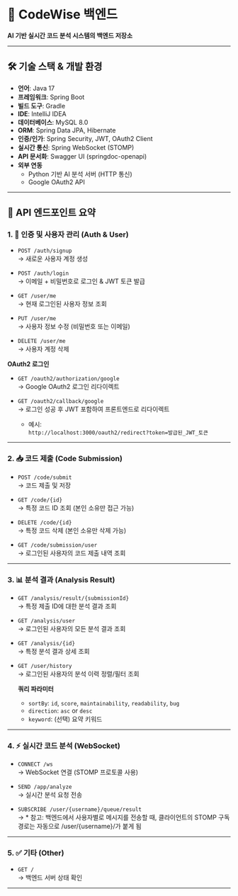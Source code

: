 # 🚀 CodeWise 백엔드

**AI 기반 실시간 코드 분석 시스템의 백엔드 저장소**

---

## 🛠️ 기술 스택 & 개발 환경

- **언어**: Java 17  
- **프레임워크**: Spring Boot  
- **빌드 도구**: Gradle  
- **IDE**: IntelliJ IDEA  
- **데이터베이스**: MySQL 8.0  
- **ORM**: Spring Data JPA, Hibernate  
- **인증/인가**: Spring Security, JWT, OAuth2 Client  
- **실시간 통신**: Spring WebSocket (STOMP)  
- **API 문서화**: Swagger UI (springdoc-openapi)  
- **외부 연동**  
  - Python 기반 AI 분석 서버 (HTTP 통신)  
  - Google OAuth2 API

---

## 📌 API 엔드포인트 요약

### 1. 🔐 인증 및 사용자 관리 (Auth & User)

- `POST /auth/signup`  
  → 새로운 사용자 계정 생성

- `POST /auth/login`  
  → 이메일 + 비밀번호로 로그인 & JWT 토큰 발급

- `GET /user/me`  
  → 현재 로그인된 사용자 정보 조회

- `PUT /user/me`  
  → 사용자 정보 수정 (비밀번호 또는 이메일)

- `DELETE /user/me`  
  → 사용자 계정 삭제

**OAuth2 로그인**

- `GET /oauth2/authorization/google`  
  → Google OAuth2 로그인 리다이렉트

- `GET /oauth2/callback/google`  
  → 로그인 성공 후 JWT 포함하여 프론트엔드로 리다이렉트  
  - 예시:  
    `http://localhost:3000/oauth2/redirect?token=발급된_JWT_토큰`

---

### 2. 📥 코드 제출 (Code Submission)

- `POST /code/submit`  
  → 코드 제출 및 저장

- `GET /code/{id}`  
  → 특정 코드 ID 조회 (본인 소유만 접근 가능)

- `DELETE /code/{id}`  
  → 특정 코드 삭제 (본인 소유만 삭제 가능)

- `GET /code/submission/user`  
  → 로그인된 사용자의 코드 제출 내역 조회

---

### 3. 📊 분석 결과 (Analysis Result)

- `GET /analysis/result/{submissionId}`  
  → 특정 제출 ID에 대한 분석 결과 조회

- `GET /analysis/user`  
  → 로그인된 사용자의 모든 분석 결과 조회

- `GET /analysis/{id}`  
  → 특정 분석 결과 상세 조회

- `GET /user/history`  
  → 로그인된 사용자의 분석 이력 정렬/필터 조회

  **쿼리 파라미터**  
  - `sortBy`: `id`, `score`, `maintainability`, `readability`, `bug`  
  - `direction`: `asc` or `desc`  
  - `keyword`: (선택) 요약 키워드

---

### 4. ⚡ 실시간 코드 분석 (WebSocket)

- `CONNECT /ws`  
  → WebSocket 연결 (STOMP 프로토콜 사용)

- `SEND /app/analyze`  
  → 실시간 분석 요청 전송

- `SUBSCRIBE /user/{username}/queue/result`  
  → * 참고: 백엔드에서 사용자별로 메시지를 전송할 때, 클라이언트의 STOMP 구독 경로는 자동으로 /user/{username}/가 붙게 됨

---

### 5. ✅ 기타 (Other)

- `GET /`  
  → 백엔드 서버 상태 확인

---
